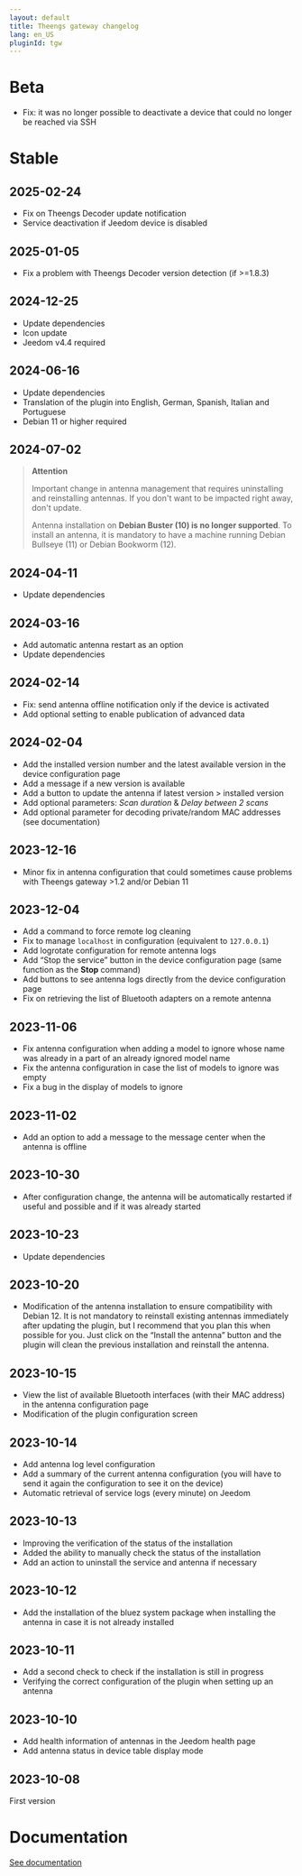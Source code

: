 ```yaml
---
layout: default
title: Theengs gateway changelog 
lang: en_US
pluginId: tgw
---
```


# Beta

- Fix: it was no longer possible to deactivate a device that could no longer be reached via SSH

# Stable

## 2025-02-24

- Fix on Theengs Decoder update notification
- Service deactivation if Jeedom device is disabled

## 2025-01-05

- Fix a problem with Theengs Decoder version detection (if >=1.8.3)

## 2024-12-25

- Update dependencies
- Icon update
- Jeedom v4.4 required

## 2024-06-16

- Update dependencies
- Translation of the plugin into English, German, Spanish, Italian and Portuguese
- Debian 11 or higher required

## 2024-07-02

> **Attention**
>
> Important change in antenna management that requires uninstalling and reinstalling antennas. If you don't want to be impacted right away, don't update.
>
> Antenna installation on **Debian Buster (10) is no longer supported**. To install an antenna, it is mandatory to have a machine running Debian Bullseye (11) or Debian Bookworm (12).

## 2024-04-11

- Update dependencies

## 2024-03-16

- Add automatic antenna restart as an option
- Update dependencies

## 2024-02-14

- Fix: send antenna offline notification only if the device is activated
- Add optional setting to enable publication of advanced data

## 2024-02-04

- Add the installed version number and the latest available version in the device configuration page
- Add a message if a new version is available
- Add a button to update the antenna if latest version > installed version
- Add optional parameters: *Scan duration* & *Delay between 2 scans*
- Add optional parameter for decoding private/random MAC addresses (see documentation)

## 2023-12-16

- Minor fix in antenna configuration that could sometimes cause problems with Theengs gateway >1.2 and/or Debian 11

## 2023-12-04

- Add a command to force remote log cleaning
- Fix to manage `localhost` in configuration (equivalent to `127.0.0.1`)
- Add logrotate configuration for remote antenna logs
- Add “Stop the service” button in the device configuration page (same function as the **Stop** command)
- Add buttons to see antenna logs directly from the device configuration page
- Fix on retrieving the list of Bluetooth adapters on a remote antenna

## 2023-11-06

- Fix antenna configuration when adding a model to ignore whose name was already in a part of an already ignored model name
- Fix the antenna configuration in case the list of models to ignore was empty
- Fix a bug in the display of models to ignore

## 2023-11-02

- Add an option to add a message to the message center when the antenna is offline

## 2023-10-30

- After configuration change, the antenna will be automatically restarted if useful and possible and if it was already started

## 2023-10-23

- Update dependencies

## 2023-10-20

- Modification of the antenna installation to ensure compatibility with Debian 12. It is not mandatory to reinstall existing antennas immediately after updating the plugin, but I recommend that you plan this when possible for you. Just click on the “Install the antenna” button and the plugin will clean the previous installation and reinstall the antenna.

## 2023-10-15

- View the list of available Bluetooth interfaces (with their MAC address) in the antenna configuration page
- Modification of the plugin configuration screen

## 2023-10-14

- Add antenna log level configuration
- Add a summary of the current antenna configuration (you will have to send it again the configuration to see it on the device)
- Automatic retrieval of service logs (every minute) on Jeedom

## 2023-10-13

- Improving the verification of the status of the installation
- Added the ability to manually check the status of the installation
- Add an action to uninstall the service and antenna if necessary

## 2023-10-12

- Add the installation of the bluez system package when installing the antenna in case it is not already installed

## 2023-10-11

- Add a second check to check if the installation is still in progress
- Verifying the correct configuration of the plugin when setting up an antenna

## 2023-10-10

- Add health information of antennas in the Jeedom health page
- Add antenna status in device table display mode

## 2023-10-08

First version

# Documentation

[See documentation]({{site.baseurl}}/{{page.pluginId}}/{{page.lang}})
